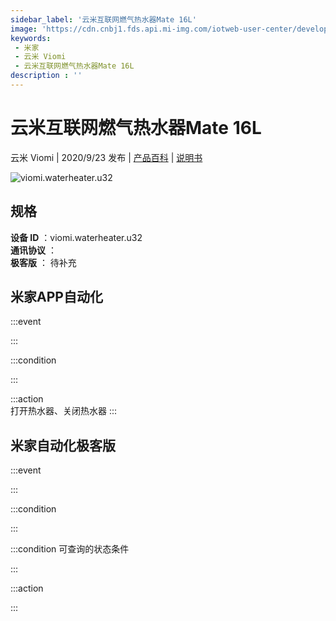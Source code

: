```yaml
---
sidebar_label: '云米互联网燃气热水器Mate 16L'
image: 'https://cdn.cnbj1.fds.api.mi-img.com/iotweb-user-center/developer_1679048481151lxEkYMH1.png?GalaxyAccessKeyId=AKVGLQWBOVIRQ3XLEW&Expires=9223372036854775807&Signature=W2QZMPCSSMrkWHwNrl7l+ZfCuoQ='
keywords: 
 - 米家
 - 云米 Viomi
 - 云米互联网燃气热水器Mate 16L
description : ''
---
```

# 云米互联网燃气热水器Mate 16L

云米 Viomi | 2020/9/23 发布 | [产品百科](https://home.mi.com/webapp/content/baike/product/index.html?model=viomi.waterheater.u32/) | [说明书](https://home.mi.com/views/introduction.html?model=viomi.waterheater.u32&region=cn)

![viomi.waterheater.u32](https://cdn.cnbj1.fds.api.mi-img.com/iotweb-user-center/developer_1679048481151lxEkYMH1.png?GalaxyAccessKeyId=AKVGLQWBOVIRQ3XLEW&Expires=9223372036854775807&Signature=W2QZMPCSSMrkWHwNrl7l+ZfCuoQ=)

## 规格  
> 
**设备 ID** ：viomi.waterheater.u32  
**通讯协议** ：  
**极客版**  ： 待补充 


## 米家APP自动化  

:::event  

:::

:::condition  

:::

:::action   
打开热水器、关闭热水器
:::

## 米家自动化极客版  

:::event  

:::

:::condition  

:::

:::condition 可查询的状态条件  

:::

:::action  

:::

        
